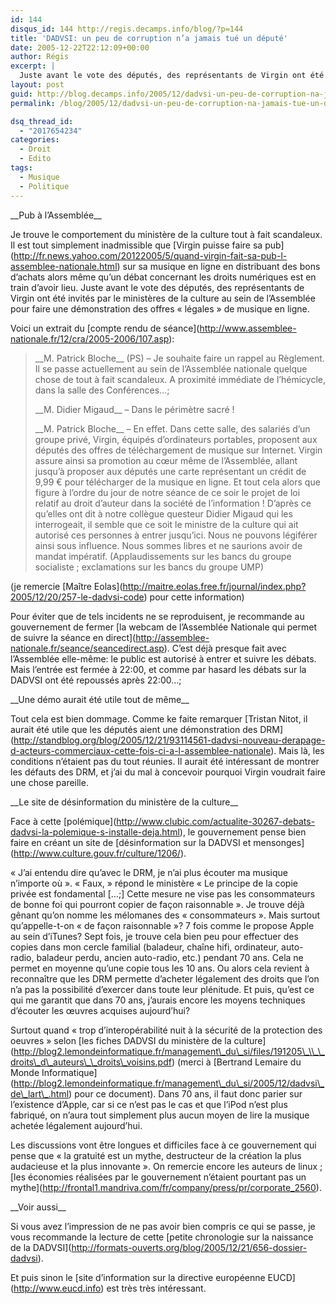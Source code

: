 ```yaml
---
id: 144
disqus_id: 144 http://regis.decamps.info/blog/?p=144
title: 'DADVSI: un peu de corruption n’a jamais tué un député'
date: 2005-12-22T22:12:09+00:00
author: Régis
excerpt: |
  Juste avant le vote des députés, des représentants de Virgin ont été invités par le minsitère de la culture au sein de l'Assemblée pour faire une démonstration des offres "légales" de musique en ligne.
layout: post
guid: http://blog.decamps.info/2005/12/dadvsi-un-peu-de-corruption-na-jamais-tue-un-depute/
permalink: /blog/2005/12/dadvsi-un-peu-de-corruption-na-jamais-tue-un-depute/

dsq_thread_id:
  - "2017654234"
categories:
  - Droit
  - Edito
tags:
  - Musique
  - Politique
---
```

\_\_Pub à l’Assemblée\_\_
  
Je trouve le comportement du ministère de la culture tout à fait scandaleux. Il est tout simplement inadmissible que \[Virgin puisse faire sa pub\](http://fr.news.yahoo.com/20122005/5/quand-virgin-fait-sa-pub-l-assemblee-nationale.html) sur sa musique en ligne en distribuant des bons d’achats alors même qu’un débat concernant les droits numériques est en train d’avoir lieu. Juste avant le vote des députés, des représentants de Virgin ont été invités par le ministères de la culture au sein de l’Assemblée pour faire une démonstration des offres « légales » de musique en ligne. 

Voici un extrait du \[compte rendu de séance\](http://www.assemblee-nationale.fr/12/cra/2005-2006/107.asp):

> \_\_M. Patrick Bloche\_\_ (PS) – Je souhaite faire un rappel au Règlement. Il se passe actuellement au sein de l’Assemblée nationale quelque chose de tout à fait scandaleux. A proximité immédiate de l’hémicycle, dans la salle des Conférences…;
> 
> \_\_M. Didier Migaud\_\_ – Dans le périmètre sacré !
> 
> \_\_M. Patrick Bloche\_\_ – En effet. Dans cette salle, des salariés d’un groupe privé, Virgin, équipés d’ordinateurs portables, proposent aux députés des offres de téléchargement de musique sur Internet. Virgin assure ainsi sa promotion au cœur même de l’Assemblée, allant jusqu’à proposer aux députés une carte représentant un crédit de 9,99 € pour télécharger de la musique en ligne. Et tout cela alors que figure à l’ordre du jour de notre séance de ce soir le projet de loi relatif au droit d’auteur dans la société de l’information ! D’après ce qu’elles ont dit à notre collègue questeur Didier Migaud qui les interrogeait, il semble que ce soit le ministre de la culture qui ait autorisé ces personnes à entrer jusqu’ici. Nous ne pouvons légiférer ainsi sous influence. Nous sommes libres et ne saurions avoir de mandat impératif. (Applaudissements sur les bancs du groupe socialiste ; exclamations sur les bancs du groupe UMP) 

(je remercie \[Maître Eolas\](http://maitre.eolas.free.fr/journal/index.php?2005/12/20/257-le-dadvsi-code) pour cette information)

Pour éviter que de tels incidents ne se reproduisent, je recommande au gouvernement de fermer \[la webcam de l’Assemblée Nationale qui permet de suivre la séance en direct\](http://assemblee-nationale.fr/seance/seancedirect.asp). C’est déjà presque fait avec l’Assemblée elle-même: le public est autorisé à entrer et suivre les débats. Mais l’entrée est fermée à 22:00, et comme par hasard les débats sur la DADVSI ont été repoussés après 22:00…;

\_\_Une démo aurait été utile tout de même\_\_
  
Tout cela est bien dommage. Comme ke faite remarquer \[Tristan Nitot, il aurait été utile que les députés aient une démonstration des DRM\](http://standblog.org/blog/2005/12/21/93114561-dadvsi-nouveau-derapage-d-acteurs-commerciaux-cette-fois-ci-a-l-assemblee-nationale). Mais là, les conditions n’étaient pas du tout réunies. Il aurait été intéressant de montrer les défauts des DRM, et j’ai du mal à concevoir pourquoi Virgin voudrait faire une chose pareille.

\_\_Le site de désinformation du ministère de la culture\_\_
  
Face à cette \[polémique\](http://www.clubic.com/actualite-30267-debats-dadvsi-la-polemique-s-installe-deja.html), le gouvernement pense bien faire en créant un site de \[désinformation sur la DADVSI et mensonges\](http://www.culture.gouv.fr/culture/1206/).

« J’ai entendu dire qu’avec le DRM, je n’ai plus écouter ma musique n’importe où ». « Faux, » répond le ministère « Le principe de la copie privée est fondamental […;] Cette mesure ne vise pas les consommateurs de bonne foi qui pourront copier de façon raisonnable ». Je trouve déjà gênant qu’on nomme les mélomanes des « consommateurs ». Mais surtout qu’appelle-t-on « de façon raisonnable »? 7 fois comme le propose Apple au sein d’iTunes? Sept fois, je trouve cela bien peu pour effectuer des copies dans mon cercle familial (baladeur, chaîne hifi, ordinateur, auto-radio, baladeur perdu, ancien auto-radio, etc.) pendant 70 ans. Cela ne permet en moyenne qu’une copie tous les 10 ans. Ou alors cela revient à reconnaître que les DRM permette d’acheter légalement des droits que l’on n’a pas la possibilité d’exercer dans toute leur plénitude. Et puis, qu’est ce qui me garantit que dans 70 ans, j’aurais encore les moyens techniques d’écouter les œuvres acquises aujourd’hui?

Surtout quand « trop d’interopérabilité nuit à la sécurité de la protection des oeuvres » selon \[les fiches DADVSI du ministère de la culture\](http://blog2.lemondeinformatique.fr/management\_du\_si/files/191205\_\\_\_droits\_d\_auteurs\_\_droits\_voisins.pdf) (merci à \[Bertrand Lemaire du Monde Informatique\](http://blog2.lemondeinformatique.fr/management\_du\_si/2005/12/dadvsi\_de\_lart\_.html) pour ce document). Dans 70 ans, il faut donc parier sur l’existence d’Apple, car si ce n’est pas le cas et que l’iPod n’est plus fabriqué, on n’aura tout simplement plus aucun moyen de lire la musique achetée légalement aujourd’hui.

Les discussions vont être longues et difficiles face à ce gouvernement qui pense que « la gratuité est un mythe, destructeur de la création la plus audacieuse et la plus innovante ». On remercie encore les auteurs de linux ; \[les économies réalisées par le gouvernement n’étaient pourtant pas un mythe\](http://frontal1.mandriva.com/fr/company/press/pr/corporate_2560).

\_\_Voir aussi\_\_
  
Si vous avez l’impression de ne pas avoir bien compris ce qui se passe, je vous recommande la lecture de cette \[petite chronologie sur la naissance de la DADVSI\](http://formats-ouverts.org/blog/2005/12/21/656-dossier-dadvsi).

Et puis sinon le \[site d’information sur la directive européenne EUCD\](http://www.eucd.info) est très très intéressant.
